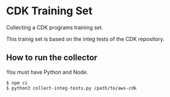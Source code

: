 CDK Training Set
================

Collecting a CDK programs training set.

This trainig set is based on the integ tests of the CDK repository.

How to run the collector
------------------------

You must have Python and Node.

```
$ npm ci
$ python3 collect-integ-tests.py /path/to/aws-cdk
```
